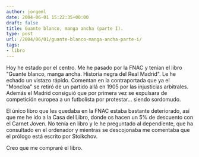 ```yaml
---
author: jorgeml
date: 2004-06-01 15:22:35+00:00
draft: false
title: Guante blanco, manga ancha (parte I).
type: post
url: /2004/06/01/guante-blanco-manga-ancha-parte-i/
tags:
- libro
---
```


Hoy he estado por el centro. Me he pasado por la FNAC y tenían el libro "Guante blanco, manga ancha. Historia negra del Real Madrid". Le he echado un vistazo rápido. Comentan en la contraportada que ya el "Moncloa" se retiró de un partido allá en 1905 por las injusticias arbitrales. Además el Madrid consiguió que por primera vez se expulsara de competición europea a un futbolista por protestar... siendo sordomudo.

El único libro que les quedaba en la FNAC estaba bastante deteriorado, así que me he ido a la Casa del Libro, donde os hacen un 5% de descuento con el Carnet Joven. No tenía en libro y le he preguntado al dependiente, que ha consultado en el ordenador y mientras se descojonaba me comentaba que el prólogo está escrito por Stoikchov.

Creo que me compraré el libro.

